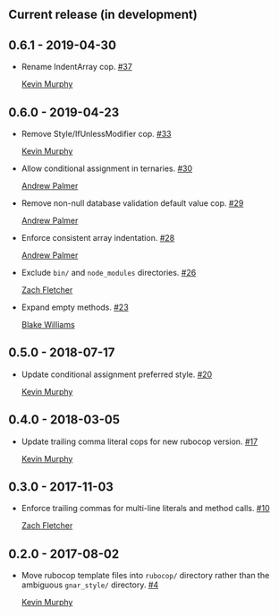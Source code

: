 ## Current release (in development)

## 0.6.1 - 2019-04-30

* Rename IndentArray cop. [#37](https://github.com/TheGnarCo/gnar-style/pull/37)

  [Kevin Murphy](https://github.com/kevin-j-m)

## 0.6.0 - 2019-04-23

* Remove Style/IfUnlessModifier cop. [#33](https://github.com/TheGnarCo/gnar-style/pull/33)

  [Kevin Murphy](https://github.com/kevin-j-m)

* Allow conditional assignment in ternaries. [#30](https://github.com/TheGnarCo/gnar-style/pull/30)

  [Andrew Palmer](https://github.com/apalmer0)

* Remove non-null database validation default value cop. [#29](https://github.com/TheGnarCo/gnar-style/pull/29)

  [Andrew Palmer](https://github.com/apalmer0)

* Enforce consistent array indentation. [#28](https://github.com/TheGnarCo/gnar-style/pull/28)

  [Andrew Palmer](https://github.com/apalmer0)

* Exclude `bin/` and `node_modules` directories. [#26](https://github.com/TheGnarCo/gnar-style/pull/26)

  [Zach Fletcher](https://github.com/zfletch)

* Expand empty methods. [#23](https://github.com/TheGnarCo/gnar-style/pull/23)

  [Blake Williams](https://github.com/BlakeWilliams)

## 0.5.0 - 2018-07-17

* Update conditional assignment preferred style. [#20](https://github.com/TheGnarCo/gnar-style/pull/20)

  [Kevin Murphy](https://github.com/kevin-j-m)

## 0.4.0 - 2018-03-05

* Update trailing comma literal cops for new rubocop version. [#17](https://github.com/TheGnarCo/gnar-style/pull/17)

  [Kevin Murphy](https://github.com/kevin-j-m)

## 0.3.0 - 2017-11-03

* Enforce trailing commas for multi-line literals and method calls. [#10](https://github.com/TheGnarCo/gnar-style/pull/10)

  [Zach Fletcher](https://github.com/zfletch)

## 0.2.0 - 2017-08-02

* Move rubocop template files into `rubocop/` directory rather than the ambiguous `gnar_style/` directory. [#4](https://github.com/TheGnarCo/gnar-style/pull/4)

  [Kevin Murphy](https://github.com/kevin-j-m)
